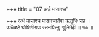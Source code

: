 +++
title = "07 अर्ध मासाश्च"

+++
अर्ध मासाश्च मासाश्चार्तवा ऋतुभिः सह ।  
उच्छिष्टे घोषिणीरापः स्तनयित्नुः श्रुतिर्मही ॥ १० ॥